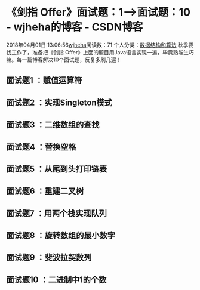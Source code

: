 # 《剑指 Offer》面试题：1——>面试题：10 - wjheha的博客 - CSDN博客
2018年04月01日 13:06:56[wjheha](https://me.csdn.net/wjheha)阅读数：71
个人分类：[数据结构和算法](https://blog.csdn.net/wjheha/article/category/6854909)
秋季要找工作了，准备把《剑指 Offer》上面的题目用Java语言实现一遍，毕竟熟能生巧嘛。每一篇博客解决10个面试题，反复多刷几遍！
## 面试题1 ：赋值运算符
## 面试题2 ：实现Singleton模式
## 面试题3 ：二维数组的查找
## 面试题4 ：替换空格
## 面试题5 ：从尾到头打印链表
## 面试题6 ：重建二叉树
## 面试题7 ：用两个栈实现队列
## 面试题8 ：旋转数组的最小数字
## 面试题9 ：斐波拉契数列
## 面试题10 ：二进制中1的个数
